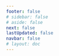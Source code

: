 ```yaml
---
footer: false
# sidebar: false
# aside: false
next: false
lastUpdated: false
navbar: false
# layout: doc
---
```


<script setup>
  const chatPrompts = [
    { id: "49", text: "popular pages of this site, table", category: "general" },
  { id: "49", text: "this site, top 20 FAQ", category: "general" },
  { id: "49", text: "free zone site links, table", category: "general" },
  { id: "49", text: "table of links to free zone sites with price", category: "general" },
  
  { id: "48", text: "top 20 hospitals in the UAE", category: "healthcare" },
  // Бизнес-услуги (первый блок)
  { id: "1", text: "Company registration in UAE", category: "business" },
  { id: "2", text: "Mainland company setup", category: "business" },
  { id: "3", text: "Free zone company registration", category: "business" },
  { id: "4", text: "Offshore company formation", category: "business" },
  { id: "5", text: "UAE freelance visa", category: "business" },
  { id: "6", text: "Dubai business license", category: "business" },
  { id: "7", text: "UAE trade license requirements", category: "business" },
  { id: "23", text: "UAE business setup", category: "business" },
  { id: "24", text: "Dubai free zones", category: "business" },
  { id: "25", text: "UAE company registration", category: "business" },
  { id: "26", text: "UAE freelance visa", category: "business" },
  
  // Визы и иммиграция
  { id: "8", text: "UAE Golden Visa application", category: "visa" },
  { id: "9", text: "UAE employment visa", category: "visa" },
  { id: "10", text: "Family visa sponsorship in UAE", category: "visa" },
  { id: "11", text: "Visa medical test requirements", category: "visa" },
  { id: "12", text: "UAE residency visa process", category: "visa" },
  { id: "27", text: "UAE visa requirements", category: "visa" },
  
  // Юридические и документы
  { id: "13", text: "Emirates ID application", category: "legal" },
  { id: "14", text: "UAE document attestation", category: "legal" },
  { id: "15", text: "Power of Attorney in UAE", category: "legal" },
  { id: "16", text: "UAE business contract review", category: "legal" },
  { id: "40", text: "Emirates ID renewal", category: "legal" },
  
  // Финансовые услуги
  { id: "17", text: "UAE corporate bank account", category: "finance" },
  { id: "18", text: "UAE tax registration (VAT)", category: "finance" },
  { id: "19", text: "Accounting services in UAE", category: "finance" },
  { id: "20", text: "UAE Economic Substance Regulations", category: "finance" },
  { id: "41", text: "UAE banking services", category: "finance" },
  
  // Недвижимость и услуги
  { id: "21", text: "UAE property investment", category: "property" },
  { id: "22", text: "Dubai office space rental", category: "property" },

  // Здравоохранение
  { id: "47", text: "UAE health insurance", category: "healthcare" },
  { id: "49", text: "Medical check-up UAE", category: "healthcare" },
  
  // Туризм и развлечения (в конце)
  { id: "28", text: "Dubai tourist attractions", category: "travel" },
  { id: "29", text: "Expo City Dubai", category: "attractions" },
  { id: "30", text: "Dubai Frame tickets", category: "attractions" },
  { id: "31", text: "Burj Khalifa tickets", category: "attractions" },
  { id: "32", text: "Museum of the Future", category: "attractions" },
  { id: "33", text: "Abu Dhabi Louvre", category: "attractions" },
  { id: "34", text: "Ferrari World Abu Dhabi", category: "attractions" },
  { id: "35", text: "Dubai Mall shopping", category: "shopping" },
]
</script>

<AIChat :prompts="chatPrompts" />
